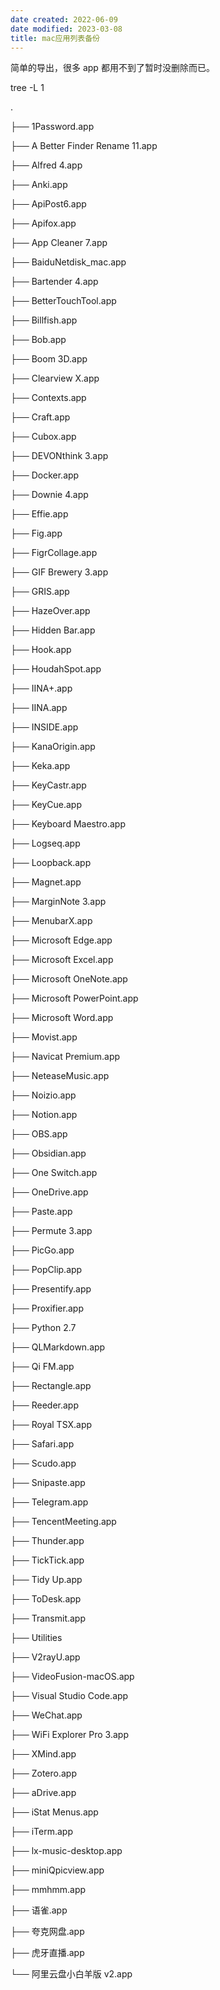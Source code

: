 ```yaml
---
date created: 2022-06-09
date modified: 2023-03-08
title: mac应用列表备份
---
```


简单的导出，很多 app 都用不到了暂时没删除而已。

tree -L 1

.

├── 1Password.app

├── A Better Finder Rename 11.app

├── Alfred 4.app

├── Anki.app

├── ApiPost6.app

├── Apifox.app

├── App Cleaner 7.app

├── BaiduNetdisk_mac.app

├── Bartender 4.app

├── BetterTouchTool.app

├── Billfish.app

├── Bob.app

├── Boom 3D.app

├── Clearview X.app

├── Contexts.app

├── Craft.app

├── Cubox.app

├── DEVONthink 3.app

├── Docker.app

├── Downie 4.app

├── Effie.app

├── Fig.app

├── FigrCollage.app

├── GIF Brewery 3.app

├── GRIS.app

├── HazeOver.app

├── Hidden Bar.app

├── Hook.app

├── HoudahSpot.app

├── IINA+.app

├── IINA.app

├── INSIDE.app

├── KanaOrigin.app

├── Keka.app

├── KeyCastr.app

├── KeyCue.app

├── Keyboard Maestro.app

├── Logseq.app

├── Loopback.app

├── Magnet.app

├── MarginNote 3.app

├── MenubarX.app

├── Microsoft Edge.app

├── Microsoft Excel.app

├── Microsoft OneNote.app

├── Microsoft PowerPoint.app

├── Microsoft Word.app

├── Movist.app

├── Navicat Premium.app

├── NeteaseMusic.app

├── Noizio.app

├── Notion.app

├── OBS.app

├── Obsidian.app

├── One Switch.app

├── OneDrive.app

├── Paste.app

├── Permute 3.app

├── PicGo.app

├── PopClip.app

├── Presentify.app

├── Proxifier.app

├── Python 2.7

├── QLMarkdown.app

├── Qi FM.app

├── Rectangle.app

├── Reeder.app

├── Royal TSX.app

├── Safari.app

├── Scudo.app

├── Snipaste.app

├── Telegram.app

├── TencentMeeting.app

├── Thunder.app

├── TickTick.app

├── Tidy Up.app

├── ToDesk.app

├── Transmit.app

├── Utilities

├── V2rayU.app

├── VideoFusion-macOS.app

├── Visual Studio Code.app

├── WeChat.app

├── WiFi Explorer Pro 3.app

├── XMind.app

├── Zotero.app

├── aDrive.app

├── iStat Menus.app

├── iTerm.app

├── lx-music-desktop.app

├── miniQpicview.app

├── mmhmm.app

├── 语雀.app

├── 夸克网盘.app

├── 虎牙直播.app

└── 阿里云盘小白羊版 v2.app
